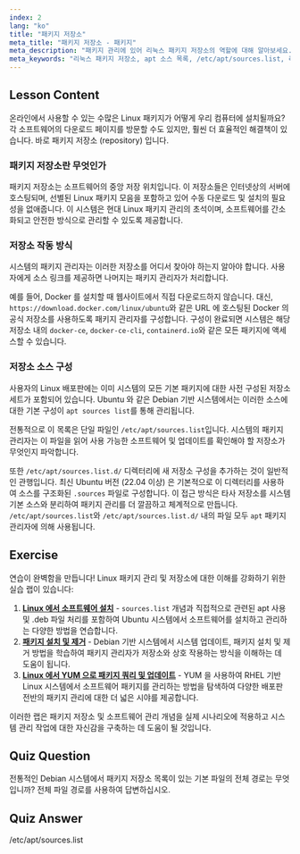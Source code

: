 ```yaml
---
index: 2
lang: "ko"
title: "패키지 저장소"
meta_title: "패키지 저장소 - 패키지"
meta_description: "패키지 관리에 있어 리눅스 패키지 저장소의 역할에 대해 알아보세요. 시스템이 /etc/apt/sources.list 파일과 같은 소스를 사용하여 리눅스 패키지를 찾고 설치하는 방법을 학습합니다."
meta_keywords: "리눅스 패키지 저장소, apt 소스 목록, /etc/apt/sources.list, 리눅스 패키지, 초보 리눅스, 리눅스 튜토리얼, 패키지 관리"
---
```


## Lesson Content

온라인에서 사용할 수 있는 수많은 Linux 패키지가 어떻게 우리 컴퓨터에 설치될까요? 각 소프트웨어의 다운로드 페이지를 방문할 수도 있지만, 훨씬 더 효율적인 해결책이 있습니다. 바로 패키지 저장소 (repository) 입니다.

### 패키지 저장소란 무엇인가

패키지 저장소는 소프트웨어의 중앙 저장 위치입니다. 이 저장소들은 인터넷상의 서버에 호스팅되며, 선별된 Linux 패키지 모음을 포함하고 있어 수동 다운로드 및 설치의 필요성을 없애줍니다. 이 시스템은 현대 Linux 패키지 관리의 초석이며, 소프트웨어를 간소화되고 안전한 방식으로 관리할 수 있도록 제공합니다.

### 저장소 작동 방식

시스템의 패키지 관리자는 이러한 저장소를 어디서 찾아야 하는지 알아야 합니다. 사용자에게 소스 링크를 제공하면 나머지는 패키지 관리자가 처리합니다.

예를 들어, Docker 를 설치할 때 웹사이트에서 직접 다운로드하지 않습니다. 대신, `https://download.docker.com/linux/ubuntu`와 같은 URL 에 호스팅된 Docker 의 공식 저장소를 사용하도록 패키지 관리자를 구성합니다. 구성이 완료되면 시스템은 해당 저장소 내의 `docker-ce`, `docker-ce-cli`, `containerd.io`와 같은 모든 패키지에 액세스할 수 있습니다.

### 저장소 소스 구성

사용자의 Linux 배포판에는 이미 시스템의 모든 기본 패키지에 대한 사전 구성된 저장소 세트가 포함되어 있습니다. Ubuntu 와 같은 Debian 기반 시스템에서는 이러한 소스에 대한 기본 구성이 `apt sources list`를 통해 관리됩니다.

전통적으로 이 목록은 단일 파일인 `/etc/apt/sources.list`입니다. 시스템의 패키지 관리자는 이 파일을 읽어 사용 가능한 소프트웨어 및 업데이트를 확인해야 할 저장소가 무엇인지 파악합니다.

또한 `/etc/apt/sources.list.d/` 디렉터리에 새 저장소 구성을 추가하는 것이 일반적인 관행입니다. 최신 Ubuntu 버전 (22.04 이상) 은 기본적으로 이 디렉터리를 사용하여 소스를 구조화된 `.sources` 파일로 구성합니다. 이 접근 방식은 타사 저장소를 시스템 기본 소스와 분리하여 패키지 관리를 더 깔끔하고 체계적으로 만듭니다. `/etc/apt/sources.list`와 `/etc/apt/sources.list.d/` 내의 파일 모두 `apt` 패키지 관리자에 의해 사용됩니다.

## Exercise

연습이 완벽함을 만듭니다! Linux 패키지 관리 및 저장소에 대한 이해를 강화하기 위한 실습 랩이 있습니다:

1.  **[Linux 에서 소프트웨어 설치](https://labex.io/ko/labs/linux-software-installation-on-linux-18005)** - `sources.list` 개념과 직접적으로 관련된 apt 사용 및 .deb 파일 처리를 포함하여 Ubuntu 시스템에서 소프트웨어를 설치하고 관리하는 다양한 방법을 연습합니다.
2.  **[패키지 설치 및 제거](https://labex.io/ko/labs/linux-installing-and-removing-packages-385380)** - Debian 기반 시스템에서 시스템 업데이트, 패키지 설치 및 제거 방법을 학습하여 패키지 관리자가 저장소와 상호 작용하는 방식을 이해하는 데 도움이 됩니다.
3.  **[Linux 에서 YUM 으로 패키지 쿼리 및 업데이트](https://labex.io/ko/labs/rhel-query-and-update-packages-with-yum-in-linux-590869)** - YUM 을 사용하여 RHEL 기반 Linux 시스템에서 소프트웨어 패키지를 관리하는 방법을 탐색하여 다양한 배포판 전반의 패키지 관리에 대한 더 넓은 시야를 제공합니다.

이러한 랩은 패키지 저장소 및 소프트웨어 관리 개념을 실제 시나리오에 적용하고 시스템 관리 작업에 대한 자신감을 구축하는 데 도움이 될 것입니다.

## Quiz Question

전통적인 Debian 시스템에서 패키지 저장소 목록이 있는 기본 파일의 전체 경로는 무엇입니까? 전체 파일 경로를 사용하여 답변하십시오.

## Quiz Answer

/etc/apt/sources.list
